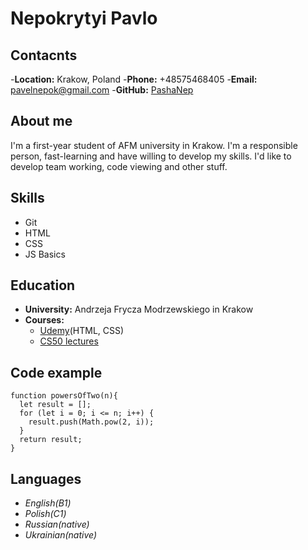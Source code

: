 # Nepokrytyi Pavlo

## Contacnts
-**Location:** Krakow, Poland
-**Phone:** +48575468405
-**Email:** pavelnepok@gmail.com
-**GitHub:** [PashaNep](https://github.com/PashaNep)

## About me
I'm a first-year student of AFM university in Krakow. I'm a responsible person, fast-learning and have willing to develop my skills. I'd like to develop team working, code viewing and other stuff.

## Skills
- Git
- HTML
- CSS
- JS Basics

## Education
- **University:** Andrzeja Frycza Modrzewskiego in Krakow
- **Courses:**
    - [Udemy](https://www.udemy.com/)(HTML, CSS)
    - [CS50 lectures](https://www.youtube.com/cs50)

## Code example
```
function powersOfTwo(n){
  let result = [];
  for (let i = 0; i <= n; i++) {
    result.push(Math.pow(2, i));
  }
  return result;
}
```

## Languages
- *English(B1)*
- *Polish(C1)*
- *Russian(native)*
- *Ukrainian(native)*
